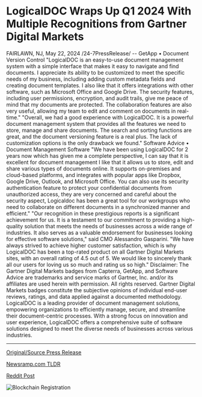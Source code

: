# LogicalDOC Wraps Up Q1 2024 With Multiple Recognitions from Gartner Digital Markets

FAIRLAWN, NJ, May 22, 2024 /24-7PressRelease/ --   GetApp • Document Version Control  "LogicalDOC is an easy-to-use document management system with a simple interface that makes it easy to navigate and find documents. I appreciate its ability to be customized to meet the specific needs of my business, including adding custom metadata fields and creating document templates. I also like that it offers integrations with other software, such as Microsoft Office and Google Drive. The security features, including user permissions, encryption, and audit trails, give me peace of mind that my documents are protected. The collaboration features are also very useful, allowing my team to edit and comment on documents in real-time."  "Overall, we had a good experience with LogicalDOC. It is a powerful document management system that provides all the features we need to store, manage and share documents. The search and sorting functions are great, and the document versioning feature is a real plus. The lack of customization options is the only drawback we found."  Software Advice • Document Management Software  "We have been using LogicalDOC for 2 years now which has given me a complete perspective, I can say that it is excellent for document management I like that it allows us to store, edit and share various types of documents online. It supports on-premises and cloud-based platforms, and integrates with popular apps like Dropbox, Google Drive, Outlook, and Microsoft Office. You can also use its security authentication feature to protect your confidential documents from unauthorized access, they are very concerned and careful about the security aspect, Logicaldoc has been a great tool for our workgroups who need to collaborate on different documents in a synchronized manner and efficient."  "Our recognition in these prestigious reports is a significant achievement for us. It is a testament to our commitment to providing a high-quality solution that meets the needs of businesses across a wide range of industries. It also serves as a valuable endorsement for businesses looking for effective software solutions," said CMO Alessandro Gasparini.  "We have always strived to achieve higher customer satisfaction, which is why LogicalDOC has been a top-rated product on all Gartner Digital Markets sites, with an overall rating of 4.5 out of 5. We would like to sincerely thank all our users for loving us so much and rating us so high."  Disclaimer: The Gartner Digital Markets badges from Capterra, GetApp, and Software Advice are trademarks and service marks of Gartner, Inc. and/or its affiliates are used herein with permission. All rights reserved. Gartner Digital Markets badges constitute the subjective opinions of individual end-user reviews, ratings, and data applied against a documented methodology.  LogicalDOC is a leading provider of document management solutions, empowering organizations to efficiently manage, secure, and streamline their document-centric processes. With a strong focus on innovation and user experience, LogicalDOC offers a comprehensive suite of software solutions designed to meet the diverse needs of businesses across various industries. 

---

[Original/Source Press Release](https://www.24-7pressrelease.com/press-release/511060/logicaldoc-wraps-up-q1-2024-with-multiple-recognitions-from-gartner-digital-markets)
                    

[Newsramp.com TLDR](https://newsramp.com/curated-news/logicaldoc-receives-top-ratings-and-recognition-from-gartner-digital-markets/d2ed24d90d6de38063c76ba3f42624ba) 

 



[Reddit Post](https://www.reddit.com/r/Business_NewsRamp/comments/1cxu9vb/logicaldoc_receives_top_ratings_and_recognition/) 



![Blockchain Registration](https://cdn.newsramp.app/24-7PressRelease/qrcode/245/22/vastYxgD.webp)